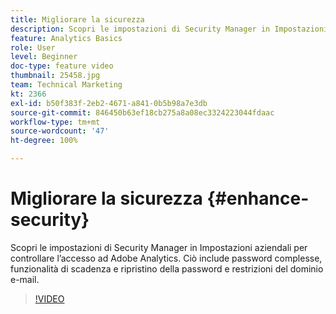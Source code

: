 ```yaml
---
title: Migliorare la sicurezza
description: Scopri le impostazioni di Security Manager in Impostazioni aziendali per controllare l’accesso ad Adobe Analytics.
feature: Analytics Basics
role: User
level: Beginner
doc-type: feature video
thumbnail: 25458.jpg
team: Technical Marketing
kt: 2366
exl-id: b50f383f-2eb2-4671-a841-0b5b98a7e3db
source-git-commit: 846450b63ef18cb275a8a08ec3324223044fdaac
workflow-type: tm+mt
source-wordcount: '47'
ht-degree: 100%

---
```


# Migliorare la sicurezza {#enhance-security}

Scopri le impostazioni di Security Manager in Impostazioni aziendali per controllare l’accesso ad Adobe Analytics. Ciò include password complesse, funzionalità di scadenza e ripristino della password e restrizioni del dominio e-mail.

>[!VIDEO](https://video.tv.adobe.com/v/25458/?quality=12)
